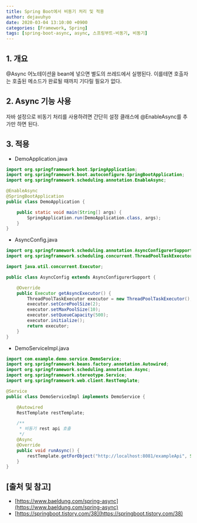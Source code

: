 ```yaml
---
title: Spring Boot에서 비동기 처리 및 적용
author: dejavuhyo
date: 2020-03-04 13:10:00 +0900
categories: [Framework, Spring]
tags: [spring-boot-async, async, 스프링부트-비동기, 비동기]
---
```


## 1. 개요
@Async 어노테이션을 bean에 넣으면 별도의 쓰레드에서 실행된다. 이를테면 호출자는 호출된 메소드가 완료될 때까지 기다릴 필요가 없다.

## 2. Async 기능 사용
자바 설정으로 비동기 처리를 사용하려면 간단히 설정 클래스에 @EnableAsync를 추가만 하면 된다.

## 3. 적용

* DemoApplication.java

```java
import org.springframework.boot.SpringApplication;
import org.springframework.boot.autoconfigure.SpringBootApplication;
import org.springframework.scheduling.annotation.EnableAsync;

@EnableAsync
@SpringBootApplication
public class DemoApplication {

    public static void main(String[] args) {
        SpringApplication.run(DemoApplication.class, args);
    }
}
```

* AsyncConfig.java

```java
import org.springframework.scheduling.annotation.AsyncConfigurerSupport;
import org.springframework.scheduling.concurrent.ThreadPoolTaskExecutor;

import java.util.concurrent.Executor;

public class AsyncConfig extends AsyncConfigurerSupport {

    @Override
    public Executor getAsyncExecutor() {
        ThreadPoolTaskExecutor executor = new ThreadPoolTaskExecutor();
        executor.setCorePoolSize(2);
        executor.setMaxPoolSize(10);
        executor.setQueueCapacity(500);
        executor.initialize();
        return executor;
    }
}
```

* DemoServiceImpl.java

```java
import com.example.demo.service.DemoService;
import org.springframework.beans.factory.annotation.Autowired;
import org.springframework.scheduling.annotation.Async;
import org.springframework.stereotype.Service;
import org.springframework.web.client.RestTemplate;

@Service
public class DemoServiceImpl implements DemoService {

    @Autowired
    RestTemplate restTemplate;

    /**
     * 비동기 rest api 호출
     */
    @Async
    @Override
    public void runAsync() {
        restTemplate.getForObject("http://localhost:8081/exampleApi", String.class);
    }
}
```

## [출처 및 참고]
* [https://www.baeldung.com/spring-async](https://www.baeldung.com/spring-async)
* [https://springboot.tistory.com/38](https://springboot.tistory.com/38)
